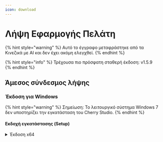 ```yaml
---
icon: download
---
```

# Λήψη Εφαρμογής Πελάτη


{% hint style="warning" %}
Αυτό το έγγραφο μεταφράστηκε από τα Κινεζικά με AI και δεν έχει ακόμη ελεγχθεί.
{% endhint %}




{% hint style="info" %}
Τρέχουσα πιο πρόσφατη σταθερή έκδοση: v1.5.9
{% endhint %}

## Άμεσος σύνδεσμος λήψης

### Έκδοση για Windows

{% hint style="warning" %}
Σημείωση: Το λειτουργικό σύστημα Windows 7 δεν υποστηρίζει την εγκατάσταση του Cherry Studio.
{% endhint %}

#### Εκδοχή εγκατάστασης (Setup)

<details>

<summary>Έκδοση x64</summary>

Κύρια σύνδεση:

【[Επίσημος ιστότοπος